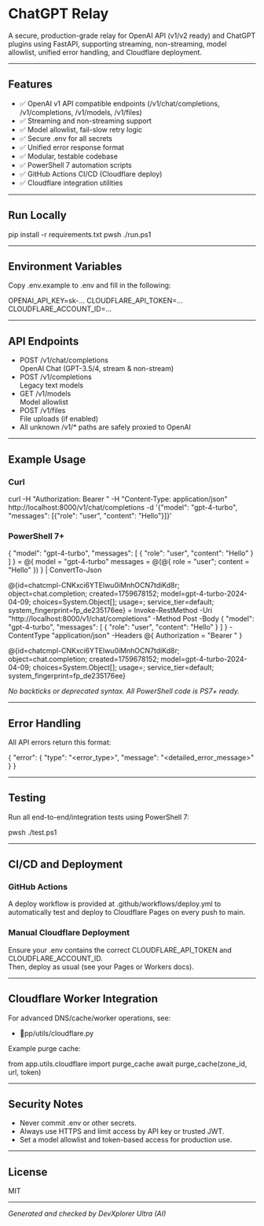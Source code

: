 # ChatGPT Relay

A secure, production-grade relay for OpenAI API (v1/v2 ready) and ChatGPT plugins using FastAPI, supporting streaming, non-streaming, model allowlist, unified error handling, and Cloudflare deployment.

---

## Features

- ✅ OpenAI v1 API compatible endpoints (/v1/chat/completions, /v1/completions, /v1/models, /v1/files)
- ✅ Streaming and non-streaming support
- ✅ Model allowlist, fail-slow retry logic
- ✅ Secure .env for all secrets
- ✅ Unified error response format
- ✅ Modular, testable codebase
- ✅ PowerShell 7 automation scripts
- ✅ GitHub Actions CI/CD (Cloudflare deploy)
- ✅ Cloudflare integration utilities

---

## Run Locally

pip install -r requirements.txt
pwsh ./run.ps1

---

## Environment Variables

Copy .env.example to .env and fill in the following:

OPENAI_API_KEY=sk-...
CLOUDFLARE_API_TOKEN=...
CLOUDFLARE_ACCOUNT_ID=...

---

## API Endpoints

- POST /v1/chat/completions  
  OpenAI Chat (GPT-3.5/4, stream & non-stream)
- POST /v1/completions  
  Legacy text models
- GET /v1/models  
  Model allowlist
- POST /v1/files  
  File uploads (if enabled)
- All unknown /v1/* paths are safely proxied to OpenAI

---

## Example Usage

### Curl

curl -H "Authorization: Bearer <key>" 
     -H "Content-Type: application/json" 
     http://localhost:8000/v1/chat/completions 
     -d '{"model": "gpt-4-turbo", "messages": [{"role": "user", "content": "Hello"}]}'

### PowerShell 7+

\{
  "model": "gpt-4-turbo",
  "messages": [
    {
      "role": "user",
      "content": "Hello"
    }
  ]
} = @{
    model = "gpt-4-turbo"
    messages = @(@{ role = "user"; content = "Hello" })
} | ConvertTo-Json

\@{id=chatcmpl-CNKxci6YTElwu0iMnhOCN7tdiKd8r; object=chat.completion; created=1759678152; model=gpt-4-turbo-2024-04-09; choices=System.Object[]; usage=; service_tier=default; system_fingerprint=fp_de235176ee} = Invoke-RestMethod 
    -Uri "http://localhost:8000/v1/chat/completions" 
    -Method Post 
    -Body \{
  "model": "gpt-4-turbo",
  "messages": [
    {
      "role": "user",
      "content": "Hello"
    }
  ]
} 
    -ContentType "application/json" 
    -Headers @{ Authorization = "Bearer <key>" }

\@{id=chatcmpl-CNKxci6YTElwu0iMnhOCN7tdiKd8r; object=chat.completion; created=1759678152; model=gpt-4-turbo-2024-04-09; choices=System.Object[]; usage=; service_tier=default; system_fingerprint=fp_de235176ee}

*No backticks or deprecated syntax. All PowerShell code is PS7+ ready.*

---

## Error Handling

All API errors return this format:

{
  "error": {
    "type": "<error_type>",
    "message": "<detailed_error_message>"
  }
}

---

## Testing

Run all end-to-end/integration tests using PowerShell 7:

pwsh ./test.ps1

---

## CI/CD and Deployment

### GitHub Actions

A deploy workflow is provided at .github/workflows/deploy.yml to automatically test and deploy to Cloudflare Pages on every push to main.

### Manual Cloudflare Deployment

Ensure your .env contains the correct CLOUDFLARE_API_TOKEN and CLOUDFLARE_ACCOUNT_ID.  
Then, deploy as usual (see your Pages or Workers docs).

---

## Cloudflare Worker Integration

For advanced DNS/cache/worker operations, see:

- pp/utils/cloudflare.py

Example purge cache:

from app.utils.cloudflare import purge_cache
await purge_cache(zone_id, url, token)

---

## Security Notes

- Never commit .env or other secrets.
- Always use HTTPS and limit access by API key or trusted JWT.
- Set a model allowlist and token-based access for production use.

---

## License

MIT

---

*Generated and checked by DevXplorer Ultra (AI)*
